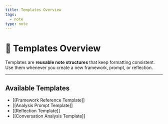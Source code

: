 ```yaml
---
title: Templates Overview
tags:
  - note
type: note
---
```


<!-- @format -->

# 📑 Templates Overview

Templates are **reusable note structures** that keep formatting consistent.  
Use them whenever you create a new framework, prompt, or reflection.

---

## Available Templates

- [[Framework Reference Template]]
- [[Analysis Prompt Template]]
- [[Reflection Template]]
- [[Conversation Analysis Template]]
